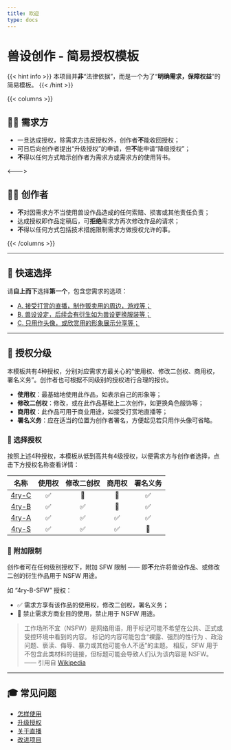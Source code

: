 ```yaml
---
title: 欢迎
type: docs
---
```


# 兽设创作 - 简易授权模板

{{< hint info >}}
本项目并**非**“法律依据”，而是一个为了“**明确需求，保障权益**”的简易模板。
{{< /hint >}}


{{< columns >}}
## 🙋‍♀️ 需求方
- 一旦达成授权，除需求方违反授权外，创作者**不**能收回授权；
- 可日后向创作者提出“升级授权”的申请，但**不**能申请“降级授权”；
- **不**得以任何方式暗示创作者为需求方或需求方的使用背书。 

<--->

## 👩‍🎨 创作者

- **不**对因需求方不当使用兽设作品造成的任何索赔、损害或其他责任负责；
- 达成授权即作品定稿后，可**拒绝**需求方再次修改作品的请求；
- **不**得以任何方式包括技术措施限制需求方做授权允许的事。

{{< /columns >}}

---

## 🔮 快速选择

请**自上而下**选择**第一个**，包含您需求的选项：

- [A. 接受打赏的直播，制作贩卖用的周边，游戏等；](/docs/4ry-Absolute/)
- [B. 兽设设定，后续会有衍生如为兽设更换服装等；](/docs/4ry-Balance/)
- [C. 只用作头像，或欣赏用的形象展示分享等；](/docs/4ry-Cheap/)

---


## 📜 授权分级

本模板共有4种授权，分别对应需求方最关心的“使用权、修改二创权、商用权，署名义务”。创作者也可根据不同级别的授权进行合理的报价。

- **使用权**：最基础地使用此作品，如表示自己的形象等；
- **修改二创权**：修改，或在此作品基础上二次创作，如更换角色服饰等；
- **商用权**：此作品可用于商业用途，如接受打赏地直播等；
- **署名义务**：应在适当的位置为创作者署名，方便起见若只用作头像可省略。

### 🧭 选择授权

按照上述4种授权，本模板从低到高共有4级授权，以便需求方与创作者选择，点击下方授权名称查看详情：

| 名称 | 使用权 | 修改二创权 | 商用权 | 署名义务 |
|:-:|:-:|:-:|:-:|:-:|
| [4ry-C](/docs/4ry-Cheap/) | ✅ | 🚫 | 🚫 | ✅ |
| [4ry-B](/docs/4ry-Balance/) | ✅ | ✅ | 🚫 | ✅ |
| [4ry-A](/docs/4ry-Absolute/) | ✅ | ✅ | ✅ | ✅ |
| [4ry-S](/docs/4ry-Super/) | ✅ | ✅ | ✅ | 🚫 |

### 🚧 附加限制


创作者可在任何级别授权下，附加 SFW 限制 —— 即**不**允许将兽设作品、或修改二创的衍生作品用于 NSFW 用途。

如 “4ry-B-SFW” 授权：
- ✅ 需求方享有该作品的使用权，修改二创权，署名义务；
- 🚫 禁止需求方商业目的使用，禁止用于 NSFW 用途。

> 工作场所不宜（NSFW）是网络用语，用于标记可能不希望在公共、正式或受控环境中看到的内容。 标记的内容可能包含“裸露、强烈的性行为 、政治问题、亵渎、侮辱、暴力或其他可能令人不适”的主题。 相反，SFW 用于不包含此类材料的链接，但标题可能会导致人们认为该内容是 NSFW。—— 引用自 [Wikipedia](https://en.wikipedia.org/wiki/Not_safe_for_work)

---

## 🎓 常见问题

- [怎样使用](/docs/Questions/#%e6%80%8e%e6%a0%b7%e4%bd%bf%e7%94%a8)
- [升级授权](/docs/Questions/#%e5%8d%87%e7%ba%a7%e6%8e%88%e6%9d%83)
- [关于直播](/docs/Questions/#%e5%85%b3%e4%ba%8e%e7%9b%b4%e6%92%ad)
- [改进项目](/docs/Questions/#%e6%94%b9%e8%bf%9b%e9%a1%b9%e7%9b%ae)

